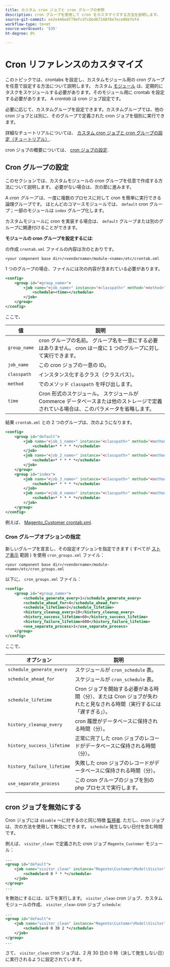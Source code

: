 ```yaml
---
title: カスタム cron ジョブと cron グループの参照
description: cron グループを使用して cron をカスタマイズする方法を説明します。
source-git-commit: ee2e446edf79efcd7cbbd67248f8e7ece06bfefd
workflow-type: tm+mt
source-wordcount: '535'
ht-degree: 0%

---
```



# Cron リファレンスのカスタマイズ

このトピックでは、crontabs を設定し、カスタムモジュール用の cron グループを任意で設定する方法について説明します。 カスタム [モジュール](https://glossary.magento.com/module) は、定期的にタスクをスケジュールする必要があります。そのモジュール用に crontab を設定する必要があります。 A _crontab_ は cron ジョブ設定です。

必要に応じて、カスタムグループを設定できます。カスタムグループでは、他の cron ジョブとは別に、そのグループで定義された cron ジョブを個別に実行できます。

詳細なチュートリアルについては、 [カスタム cron ジョブと cron グループの設定（チュートリアル）](custom-cron-tutorial.md).

cron ジョブの概要については、 [cron ジョブの設定](../cli/configure-cron-jobs.md).

## Cron グループの設定

このセクションでは、カスタムモジュールの cron グループを任意で作成する方法について説明します。 必要がない場合は、次の節に進みます。

A _cron グループ_ は、一度に複数のプロセスに対して cron を簡単に実行できる論理グループです。 ほとんどのコマースモジュールでは、 `default` cron グループ；一部のモジュールは `index` グループ化します。

カスタムモジュールに cron を実装する場合は、 `default` グループまたは別のグループに関連付けることができます。

**モジュールの cron グループを設定するには**:

の作成 `crontab.xml` ファイルの内容は次のとおりです。

```text
<your component base dir>/<vendorname>/module-<name>/etc/crontab.xml
```

1 つのグループの場合、ファイルには次の内容が含まれている必要があります。

```xml
<config>
    <group id="<group_name>">
        <job name="<job_name>" instance="<classpath>" method="<method>">
            <schedule><time></schedule>
        </job>
    </group>
</config>
```

ここで、

| 値 | 説明 |
|---|---|
| `group_name` | cron グループの名前。 グループ名を一意にする必要はありません。 cron は一度に 1 つのグループに対して実行できます。 |
| `job_name` | この cron ジョブの一意の ID。 |
| `classpath` | インスタンス化するクラス（クラスパス）。 |
| `method` | でのメソッド `classpath` を呼び出します。 |
| `time` | Cron 形式のスケジュール。 スケジュールが Commerce データベースまたは他のストレージで定義されている場合は、このパラメータを省略します。 |

結果 `crontab.xml` との 2 つのグループは、次のようになります。

```xml
<config>
    <group id="default">
        <job name="<job_1_name>" instance="<classpath>" method="<method_name>">
            <schedule>* * * * *</schedule>
        </job>
        <job name="<job_2_name>" instance="<classpath>" method="<method_name>">
            <schedule>* * * * *</schedule>
        </job>
    </group>
    <group id="index">
        <job name="<job_3_name>" instance="<classpath>" method="<method_name>">
            <schedule>* * * * *</schedule>
        </job>
        <job name="<job_4_name>" instance="<classpath>" method="<method_name>">
            <schedule>* * * * *</schedule>
        </job>
    </group>
</config>
```

例えば、 [Magento_Customer crontab.xml](https://github.com/magento/magento2/blob/2.4/app/code/Magento/Customer/etc/crontab.xml).

### Cron グループオプションの指定

新しいグループを宣言し、その設定オプションを指定できます ( すべてが [ストア表示](https://glossary.magento.com/store-view) 範囲 ) を使用 `cron_groups.xml` ファイル：

```text
<your component base dir>/<vendorname>/module-<name>/etc/cron_groups.xml
```

以下に、 `cron_groups.xml` ファイル：

```xml
<config>
    <group id="<group_name>">
        <schedule_generate_every>1</schedule_generate_every>
        <schedule_ahead_for>4</schedule_ahead_for>
        <schedule_lifetime>2</schedule_lifetime>
        <history_cleanup_every>10</history_cleanup_every>
        <history_success_lifetime>60</history_success_lifetime>
        <history_failure_lifetime>600</history_failure_lifetime>
        <use_separate_process>1</use_separate_process>
    </group>
</config>
```

ここで、

| オプション | 説明 |
| -------------------------- | ------------------------------------------------------------------------------------------------------ |
| `schedule_generate_every` | スケジュールが `cron_schedule` 表。 |
| `schedule_ahead_for` | スケジュールが `cron_schedule` 表。 |
| `schedule_lifetime` | Cron ジョブを開始する必要がある時間（分）、または Cron ジョブが失われたと見なされる時間（実行するには「遅すぎる」）。 |
| `history_cleanup_every` | cron 履歴がデータベースに保持される時間（分）。 |
| `history_success_lifetime` | 正常に完了した cron ジョブのレコードがデータベースに保持される時間（分）。 |
| `history_failure_lifetime` | 失敗した cron ジョブのレコードがデータベースに保持される時間（分）。 |
| `use_separate_process` | この cron グループのジョブを別の php プロセスで実行します。 |

## cron ジョブを無効にする

Cron ジョブには `disable` ～に対するのと同じ特徴 [監視者](https://developer.adobe.com/commerce/php/development/components/events-and-observers/#observers). ただし、cron ジョブは、次の方法を使用して無効にできます。 `schedule` 発生しない日付を含む時間です。

例えば、 `visitor_clean` で定義された cron ジョブ `Magento_Customer` モジュール：

```xml
...
<group id="default">
    <job name="visitor_clean" instance="Magento\Customer\Model\Visitor" method="clean">
        <schedule>0 0 * * *</schedule>
    </job>
</group>
...
```

を無効にするには、以下を実行します。 `visitor_clean` cron ジョブ、カスタムモジュールの作成、 `visitor_clean` cron ジョブ `schedule`:

```xml
...
<group id="default">
    <job name="visitor_clean" instance="Magento\Customer\Model\Visitor" method="clean">
        <schedule>0 0 30 2 *</schedule>
    </job>
</group>
...
```

さて、 `visitor_clean` cron ジョブは、2 月 30 日の 0 時（決して発生しない日）に実行されるように設定されています。
